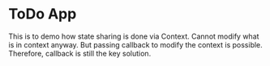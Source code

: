 # ToDo App
This is to demo how state sharing is done via Context.
Cannot modify what is in context anyway.
But passing callback to modify the context is possible.
Therefore, callback is still the key solution.